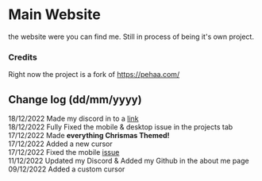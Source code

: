 # Main Website
the website were you can find me. Still in process of being it's own project.

### Credits
Right now the project is a fork of https://pehaa.com/



## Change log (dd/mm/yyyy)
18/12/2022 Made my discord in to a <a href="https://discordapp.com/users/841649648606249021" target="_blank" rel="noopener">link</a>
<br> 18/12/2022 Fully Fixed the mobile & desktop issue in the projects tab <br>
<br1> 17/12/2022 Made **everything Chrismas Themed!** 
<br> 17/12/2022 Added a new cursor
<br> 17/12/2022 Fixed the mobile <a href="https://github.com/GabsEdits/website/issues/1" target="_blank" rel="noopener">issue</a></br>
<br1>11/12/2022 Updated my Discord & Added my Github in the about me page</br1>
<br>09/12/2022 Added a custom cursor</br>
